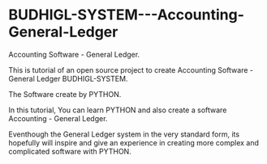# BUDHIGL-SYSTEM---Accounting-General-Ledger
Accounting Software - General Ledger.

This is tutorial of an open source project to create Accounting Software - General Ledger BUDHIGL-SYSTEM. 

The Software create by PYTHON.

In this tutorial, You can learn PYTHON and also create a software Accounting - General Ledger.

Eventhough the General Ledger system in the very standard form, its hopefully will inspire and give 
an experience in creating more complex and complicated software with PYTHON.
